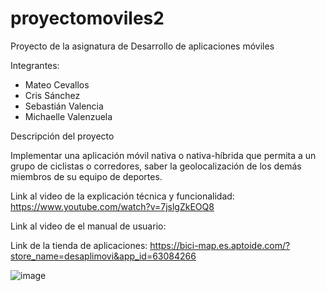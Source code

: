 # proyectomoviles2

Proyecto de la asignatura de Desarrollo de aplicaciones móviles

Integrantes:

- Mateo Cevallos
- Cris Sánchez
- Sebastián Valencia
- Michaelle Valenzuela

Descripción del proyecto

Implementar una aplicación móvil nativa o nativa-híbrida que permita a un grupo de ciclistas o 
corredores, saber la geolocalización de los demás miembros de su equipo de deportes.

Link al video de la explicación técnica y funcionalidad: https://www.youtube.com/watch?v=7jslgZkEOQ8

Link al video de el manual de usuario: 

Link de la tienda de aplicaciones: https://bici-map.es.aptoide.com/?store_name=desaplimovi&app_id=63084266

![image](https://user-images.githubusercontent.com/58050574/188796488-fb716c9b-fa14-47c2-b0c8-4ebb257cd8eb.png)


